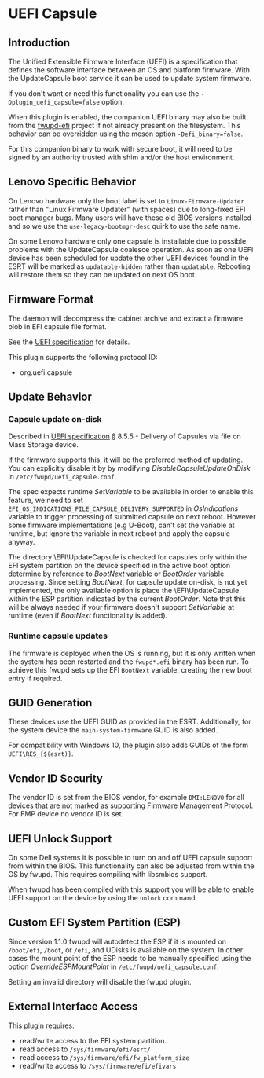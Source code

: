 # UEFI Capsule

## Introduction

The Unified Extensible Firmware Interface (UEFI) is a specification that
defines the software interface between an OS and platform firmware.
With the UpdateCapsule boot service it can be used to update system firmware.

If you don't want or need this functionality you can use the
`-Dplugin_uefi_capsule=false` option.

When this plugin is enabled, the companion UEFI binary may also be built from the [fwupd-efi](https://github.com/fwupd/fwupd-efi) project if not already present on the filesystem.
This behavior can be overridden using the meson option `-Defi_binary=false`.

For this companion binary to work with secure boot, it will need to be signed by an authority trusted with shim and/or the host environment.

## Lenovo Specific Behavior

On Lenovo hardware only the boot label is set to `Linux-Firmware-Updater` rather
than "Linux Firmware Updater" (with spaces) due to long-fixed EFI boot manager
bugs. Many users will have these old BIOS versions installed and so we use the
`use-legacy-bootmgr-desc` quirk to use the safe name.

On some Lenovo hardware only one capsule is installable due to possible problems
with the UpdateCapsule coalesce operation. As soon as one UEFI device has been
scheduled for update the other UEFI devices found in the ESRT will be marked
as `updatable-hidden` rather than `updatable`. Rebooting will restore them so
they can be updated on next OS boot.

## Firmware Format

The daemon will decompress the cabinet archive and extract a firmware blob in
EFI capsule file format.

See the [UEFI specification](https://www.uefi.org/sites/default/files/resources/UEFI%20Spec%202_6.pdf)
for details.

This plugin supports the following protocol ID:

* org.uefi.capsule

## Update Behavior

### Capsule update on-disk

Described in  [UEFI specification](https://www.uefi.org/sites/default/files/resources/UEFI%20Spec%202_6.pdf)
§ 8.5.5 - Delivery of Capsules via file on Mass Storage device.

If the firmware supports this, it will be the preferred method of updating. You
can explicitly disable it by by modifying *DisableCapsuleUpdateOnDisk* in
`/etc/fwupd/uefi_capsule.conf`.

The spec expects runtime *SetVariable* to be available in order to enable this
feature, we need to set `EFI_OS_INDICATIONS_FILE_CAPSULE_DELIVERY_SUPPORTED`
in *OsIndications* variable to trigger processing of submitted capsule on next
reboot. However some firmware implementations (e.g U-Boot), can't set the
variable at runtime, but ignore the variable in next reboot and apply the
capsule anyway.

The directory \EFI\UpdateCapsule is checked for capsules only within the EFI
system partition on the device specified in the active boot option determine by
reference to *BootNext* variable or *BootOrder* variable processing.  Since
setting *BootNext*, for capsule update on-disk, is not yet implemented, the only
available option is place the \EFI\UpdateCapsule within the ESP partition
indicated by the current *BootOrder*.
Note that this will be always needed if your firmware doesn't support
*SetVariable* at runtime (even if *BootNext* functionality is added).

### Runtime capsule updates

The firmware is deployed when the OS is running, but it is only written when the
system has been restarted and the `fwupd*.efi` binary has been run. To achieve
this fwupd sets up the EFI `BootNext` variable, creating the new boot entry if
required.

## GUID Generation

These devices use the UEFI GUID as provided in the ESRT. Additionally, for the
system device the `main-system-firmware` GUID is also added.

For compatibility with Windows 10, the plugin also adds GUIDs of the form
`UEFI\RES_{$(esrt)}`.

## Vendor ID Security

The vendor ID is set from the BIOS vendor, for example `DMI:LENOVO` for all
devices that are not marked as supporting Firmware Management Protocol. For FMP
device no vendor ID is set.

## UEFI Unlock Support

On some Dell systems it is possible to turn on and off UEFI capsule
support from within the BIOS.  This functionality can also be adjusted
from within the OS by fwupd. This requires compiling with libsmbios support.

When fwupd has been compiled with this support you will be able to enable UEFI
support on the device by using the `unlock` command.

## Custom EFI System Partition (ESP)

Since version 1.1.0 fwupd will autodetect the ESP if it is mounted on
`/boot/efi`, `/boot`, or `/efi`, and UDisks is available on the system. In
other cases the mount point of the ESP needs to be manually specified using the
option *OverrideESPMountPoint* in `/etc/fwupd/uefi_capsule.conf`.

Setting an invalid directory will disable the fwupd plugin.

## External Interface Access

This plugin requires:

* read/write access to the EFI system partition.
* read access to `/sys/firmware/efi/esrt/`
* read access to `/sys/firmware/efi/fw_platform_size`
* read/write access to `/sys/firmware/efi/efivars`
